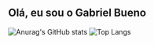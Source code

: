 ## Olá, eu sou o Gabriel Bueno

![Anurag's GitHub stats](https://github-readme-stats.vercel.app/api?username=buenin7&show_icons=true&theme=dark&locale=pt-br)
![Top Langs](https://github-readme-stats.vercel.app/api/top-langs/?username=buenin7&size_weight=0.5&count_weight=0.5)
